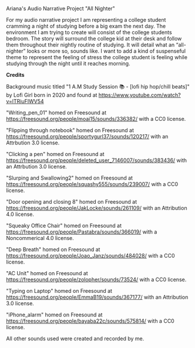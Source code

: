 Ariana's Audio Narrative Project "All Nighter"

For my audio narrative project I am representing a college student cramming a night of studying before a big exam the next day. The environment I am trying to create will consist of the college students bedroom. The story will surround the college kid at their desk and follow them throughout their nightly routine of studying. It will detail what an “all-nighter” looks or more so, sounds like. I want to add a kind of suspenseful theme to represent the feeling of stress the college student is feeling while studying through the night until it reaches morning.

**Credits**

Background music titled "1 A.M Study Session 📚 - [lofi hip hop/chill beats]" by Lofi Girl born in 2020 and found at  https://www.youtube.com/watch?v=lTRiuFIWV54

"Writing_pen_01" homed on Freesound at https://freesound.org/people/moai15/sounds/336382/ with a CC0 license.

"Flipping through notebook" homed on Freesound at https://freesound.org/people/sportygurl37/sounds/120217/ with an Attrbution 3.0 license. 

"Clicking a pen" homed on Freesound at  https://freesound.org/people/deleted_user_7146007/sounds/383436/ with an Attrbution 3.0 license. 

"Slurping and Swallowing2" homed on Freesound at https://freesound.org/people/squashy555/sounds/239007/ with a CC0 license. 

"Door opening and closing 8" homed on Freesound at  https://freesound.org/people/JakLocke/sounds/261109/ with an Attribution 4.0 license. 

"Squeaky Office Chair" homed on Freesound at  https://freesound.org/people/Pastabra/sounds/366019/ with a Noncommerical 4.0 license.

"Deep Breath" homed on Freesound at  https://freesound.org/people/Joao_Janz/sounds/484028/ with a CC0 license. 

"AC Unit" homed on Freesound at https://freesound.org/people/zolopher/sounds/73524/ with a CC0 license. 

"Typing on Laptop" homed on Freesound at  https://freesound.org/people/EmmaB19/sounds/367177/ with an Attribution 3.0 license. 

"iPhone_alarm" homed on Freesound at  https://freesound.org/people/bayaba22c/sounds/575814/ with a CC0 license.

All other sounds used were created and recorded by me. 
